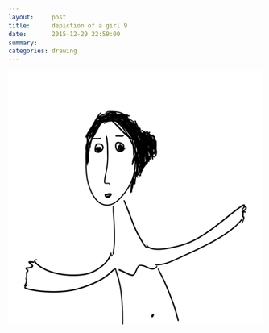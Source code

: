 ```yaml
---
layout:     post
title:      depiction of a girl 9
date:       2015-12-29 22:59:00
summary:    
categories: drawing
---
```

![depiction of a girl 9](/images/diary/depiction-of-a-girl-9.png "I almost forgot her.")
